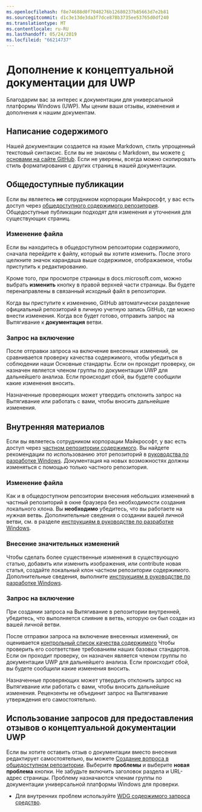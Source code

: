 ```yaml
---
ms.openlocfilehash: f8e74688d0f7048276b12680237b85663d7e2b81
ms.sourcegitcommit: d1c3e13de3da3f7dce878b3735ee53765d0df240
ms.translationtype: MT
ms.contentlocale: ru-RU
ms.lasthandoff: 05/24/2019
ms.locfileid: "66214737"
---
```

# <a name="contributing-to-uwp-conceptual-documentation"></a>Дополнение к концептуальной документации для UWP

Благодарим вас за интерес к документации для универсальной платформы Windows (UWP). Мы ценим ваши отзывы, изменения и дополнения к нашим документам.

## <a name="writing-content"></a>Написание содержимого

Нашей документации создается на языке Markdown, стиль упрощенный текстовый синтаксис. Если вы не знакомы с Markdown, вы можете [с основами на сайте GitHub](https://guides.github.com/features/mastering-markdown/). Если не уверены, всегда можно скопировать стиль форматирования с других страниц в нашей документации.

## <a name="public-contributions"></a>Общедоступные публикации

Если вы являетесь **не** сотрудником корпорации Майкрософт, у вас есть доступ через [общедоступного содержимого репозитория](https://github.com/MicrosoftDocs/windows-uwp). Общедоступные публикации подходят для изменения и уточнения для существующих страниц.

### <a name="editing-a-file"></a>Изменение файла

Если вы находитесь в общедоступном репозитории содержимого, сначала перейдите к файлу, который вы хотите изменить. После этого щелкните значок карандаша выше содержимое, отображаемое, чтобы приступить к редактированию.

Кроме того, при просмотре страницы в docs.microsoft.com, можно выбрать **изменить** кнопку в правой верхней части страницы. Вы будете перенаправлены в связанный исходный файл в репозитории.

Когда вы приступите к изменению, GitHub автоматически разделение официальный репозиторий в личную учетную запись GitHub, где можно внести изменения. Когда все будет готово, отправить запрос на Вытягивание к **документация** ветви.

### <a name="pull-requests"></a>Запрос на включение

После отправки запроса на включение внесенных изменений, он сравнивается проверку качества содержимого, чтобы убедиться в соблюдении наши Основные стандарты. Если он проходит проверку, он назначен является членом группы по документации UWP для дальнейшего анализа. Если происходит сбой, вы будете сообщили какие изменения вносить.

Назначенные проверяющих может утвердить отклонить запрос на Вытягивание или работать с вами, чтобы вносить дальнейшие изменения.

## <a name="internal-contributions"></a>Внутренняя материалов

Если вы являетесь сотрудником корпорации Майкрософт, у вас есть доступ через [частном репозитории содержимого](https://github.com/microsoftdocs/windows-uwp-pr). Вы найдете рекомендации по использованию этот репозиторий в [руководства по разработке Windows](https://review.docs.microsoft.com/windows-authoring-guide/uwp/?branch=master). Документация на новых возможностях должны изменяться с помощью только частного репозитория.

### <a name="editing-a-file"></a>Изменение файла

Как и в общедоступном репозитории внесения небольших изменений в частный репозиторий в окне браузера без необходимости создания локального клона. Вы **необходимо** убедитесь, что вы работаете на нужная ветвь. Дополнительные сведения о создании вашей личной ветви, см. в разделе [инструкциям в руководстве по разработке Windows](https://review.docs.microsoft.com/windows-authoring-guide/uwp/conceptual/branches?branch=master).

### <a name="making-substantial-changes"></a>Внесение значительных изменений

Чтобы сделать более существенные изменения в существующую статью, добавить или изменить изображения, или contribute новая статья, создайте локальный клон частном репозитории содержимого. Дополнительные сведения, выполните [инструкциям в руководстве по разработке Windows](https://review.docs.microsoft.com/windows-authoring-guide/uwp/conceptual/).

### <a name="pull-requests"></a>Запрос на включение

При создании запроса на Вытягивание в репозитории внутренней, убедитесь, что выполняется слияние в ветвь, которую он был создан из вашей личной ветви.

После отправки запроса на включение внесенных изменений, он оценивается [контрольный список качества содержимого](https://review.docs.microsoft.com/windows-authoring-guide/managing-contributions/editorial-checklist?branch=master) Чтобы проверить его соответствие требованиям наших базовых стандартов. Если он проходит проверку, он назначен является членом группы по документации UWP для дальнейшего анализа. Если происходит сбой, вы будете сообщили какие изменения вносить.

Назначенные проверяющих может утвердить отклонить запрос на Вытягивание или работать с вами, чтобы вносить дальнейшие изменения. Рецензенты не объединит запрос на Вытягивание утверждения его самостоятельно.

## <a name="using-issues-to-provide-feedback-on-uwp-conceptual-documentation"></a>Использование запросов для предоставления отзывов о концептуальной документации UWP

Если вы хотите оставить отзыв о документации вместо внесения редактирует самостоятельно, вы можете [Создание вопроса в общедоступном репозитории](https://github.com/MicrosoftDocs/windows-uwp/issues). Выберите **проблемы** и выберите **новая проблема** кнопки. Не забудьте включить заголовок раздела и URL-адрес страницы. Проблему назначаются членам группы по документации универсальной платформы Windows для проверки.

* Для внутренних проблем используйте [WDG содержимого запроса средство](https://aka.ms/pubrequest).
